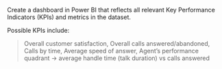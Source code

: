 Create a dashboard in Power BI that reflects all relevant Key Performance Indicators (KPIs) and metrics in the dataset. 

Possible KPIs include:

>Overall customer satisfaction,
>Overall calls answered/abandoned,
>Calls by time,
>Average speed of answer,
>Agent’s performance quadrant -> average handle time (talk duration) vs calls answered
